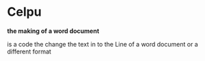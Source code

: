 # Celpu
<!DUCTYPE! html>
<html>
<head>
<b>the making of a word document</b>
<p>is a code the change the text in
       to the Line of a word document
       or a different format 
</p>
    
